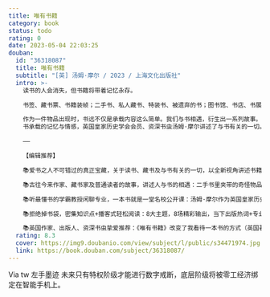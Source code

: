 ```yaml
---
title: 唯有书籍
category: book
status: todo
rating: 0
date: 2023-05-04 22:03:25
douban:
  id: "36318087"
  title: 唯有书籍
  subtitle: "[英] 汤姆·摩尔 / 2023 / 上海文化出版社"
  intro: >-
    读书的人会消失，但书籍将带着记忆永存。

    书签、藏书票、书籍装帧；二手书、私人藏书、特装书、被遗弃的书；图书馆、书店、书展、读书俱乐部……

    作为一件物品出现时，书远不仅是承载内容这么简单。我们与书相遇，衍生出一系列故事。从古老的莎草纸到如今的电子阅读器，从书的纸张、气味到
    书承载的记忆与情感，英国皇家历史学会会员、资深书虫汤姆·摩尔讲述了与书有关的一切。时至今日，书籍依然有能力改变我们的生活。

    ——

    【编辑推荐】

    📚爱书之人不可错过的真正宝藏，关于读书、藏书及与书有关的一切，以全新视角讲述书籍的历史与未来。

    📚古往今来作家、藏书家及普通读者的故事，讲述人与书的相遇：二手书里夹带的奇怪物品，18世纪年轻女性组建的秘密读书俱乐部，济慈临终前用来传达爱意的书，无数故事见证人与书的奇妙互动。

    📚听最懂书的学霸教授闲聊专业，一本书就是一堂名校公开课：汤姆·摩尔作为英国皇家历史学会会员，曾任教于多所世界名校，他将深厚学识付诸文字，旁征博引，如数家珍。

    📚拒绝掉书袋，密集知识点+播客式轻松阅读：8大主题，8场精彩输出，当下出版热词+专业知识+行业内八卦，有趣长知识。

    📚英国作家、出版人、资深书虫挚爱推荐：《唯有书籍》改变了我看待一本书的方式（英国著名科幻作家乔恩·科特纳·格里姆伍德语）。
  rating: 8.3
  cover: https://img9.doubanio.com/view/subject/l/public/s34471974.jpg
  link: https://book.douban.com/subject/36318087/
---
```


Via tw 左手墨迹 未来只有特权阶级才能进行数字戒断，底层阶级将被零工经济绑定在智能手机上。
